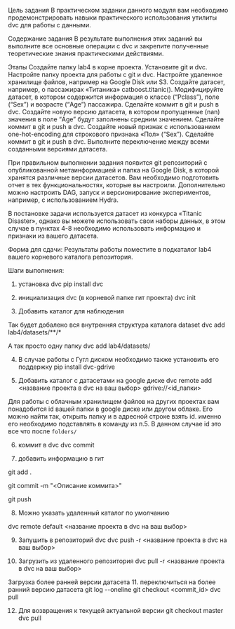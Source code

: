 Цель задания
В практическом задании данного модуля вам необходимо продемонстрировать навыки практического использования утилиты dvc для работы с данными.


Содержание задания
В результате выполнения этих заданий вы выполните все основные операции с dvc и закрепите полученные теоретические знания практическими действиями.


Этапы
Создайте папку lab4 в корне проекта.
Установите git и dvc. Настройте папку проекта для работы с git и dvc.
Настройте удаленное хранилище файлов, например на Google Disk или S3.
Создайте датасет, например, о пассажирах «Титаника» catboost.titanic().
Модифицируйте датасет, в котором содержится информация о классе (“Pclass”), поле (“Sex”) и возрасте (“Age”) пассажира. Сделайте коммит в git и push в dvc.
Создайте новую версию датасета, в котором пропущенные (nan) значения в поле “Age” будут заполнены средним значением. Сделайте коммит в git и push в dvc.
Создайте новый признак с использованием one-hot-encoding для строкового признака «Пол» (“Sex”). Сделайте коммит в git и push в dvc.
Выполните переключение между всеми созданными версиями датасета.

При правильном выполнении задания появится git репозиторий с опубликованной метаинформацией и папка на Google Disk, в которой хранятся различные версии датасетов. Вам необходимо подготовить отчет в тех функциональностях, которые вы настроили. Дополнительно можно настроить DAG, запуск и версионирование экспериментов, например, с использованием Hydra.

В постановке задачи используется датасет из конкурса «Titanic Disaster», однако вы можете использовать свои наборы данных, в этом случае в пунктах 4-8 необходимо использовать информацию и признаки из вашего датасета.

Форма для сдачи:
Результаты работы поместите в подкаталог lab4 вашего корневого каталога репозитория.


Шаги выполнения:

1. установка dvc
pip install dvc

2. инициализация dvc (в корневой папке гит проекта)
dvc init

3. Добавить каталог для наблюдения

Так будет добалено вся внутренняя структура каталога dataset
dvc add lab4/datasets/**/*

А так просто одну папку
dvc add lab4/datasets/

4. В случае работы с Гугл диском необходимо также установить его поддержку
pip install dvc-gdrive

5. Добавить каталог с датасетами на google диске
dvc remote add <название проекта в dvc на ваш выбор> gdrive://<id_папки>

Для работы с облачным хранилищем  файлов на других проектах вам понадобится id вашей папки в google диске или другом облаке. Его можно найти так, открыть папку и в адресной строке взять id. именно его необходимо подставлять в команду из п.5. В данном случае id это все что после `folders/`

6. коммит в dvc
dvc commit

7. добавить информацию в гит

git add .

git commit -m "<Описание коммита>"

git push

8. Можно указать удаленный каталог по умолчанию

dvc remote default <название проекта в dvc на ваш выбор>

9. Запушить в репозиторий dvc
dvc push -r <название проекта в dvc на ваш выбор>

10. Загрузить из удаленного репозитория 
dvc pull -r <название проекта в dvc на ваш выбор>

Загрузка более ранней версии датасета
11. переключиться на более ранний версию датасета
git log --oneline
git checkout <commit_id>
dvc pull

12. Для возвращения к текущей актуальной версии
git checkout master
dvc pull

